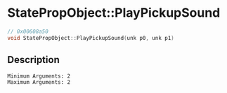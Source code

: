 # StatePropObject::PlayPickupSound
```c
// 0x00608a50
void StatePropObject::PlayPickupSound(unk p0, unk p1)
```
## Description
```
Minimum Arguments: 2
Maximum Arguments: 2
```
